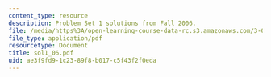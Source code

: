 ```yaml
---
content_type: resource
description: Problem Set 1 solutions from Fall 2006.
file: /media/https%3A/open-learning-course-data-rc.s3.amazonaws.com/3-032-mechanical-behavior-of-materials-fall-2007/ae3f9fd91c2389f8b017c5f43f2f0eda_sol1_06.pdf
file_type: application/pdf
resourcetype: Document
title: sol1_06.pdf
uid: ae3f9fd9-1c23-89f8-b017-c5f43f2f0eda
---
```


